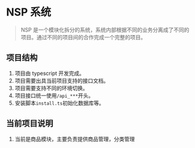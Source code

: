 # NSP 系统

> NSP 是一个模块化拆分的系统，系统内部根据不同的业务分离成了不同的项目。通过不同的项目间的合作完成一个完整的项目。

## 项目结构

1. 项目由 typescript 开发完成。
2. 项目需要出具当前项目支持的接口文档。
3. 项目需要支持不同的环境切换。
4. 项目接口统一使用`/api_***`开头。
5. 安装脚本`install.ts`初始化数据库等。

## 当前项目说明

1. 当前是商品模块，主要负责提供商品管理，分类管理
